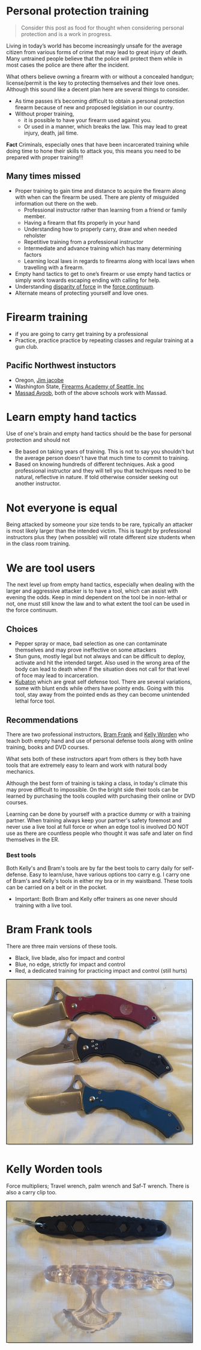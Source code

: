 # Personal protection training

> Consider this post as food for thought when considering personal protection and is a work in progress.

Living in today’s world has become increasingly unsafe for the average citizen from various forms of crime that may lead to great injury of death. Many untrained people believe that the police will protect them while in most cases the police are there after the incident.

What others believe owning a firearm with or without a concealed handgun; license/permit is the key to protecting themselves and their love ones.  Although this sound like a decent plan here are several things to consider.

* As time passes it’s becoming difficult to obtain a personal protection firearm because of new and proposed legislation in our country.
* Without proper training, 
    * it is possible to have your firearm used against you. 
    * Or used in a manner, which breaks the law. This may lead to great injury, death, jail time.

**Fact** Criminals, especially ones that have been incarcerated training while doing time to hone their skills to attack you, this means you need to be prepared with proper training!!!

## Many times missed
* Proper training to gain time and distance to acquire the firearm along with when can the firearm be used. There are plenty of misguided information out there on the web. 
    *  Professional instructor rather than learning from a friend or family member.
    *  Having a firearm that fits properly in your hand
    *  Understanding how to properly carry, draw and when needed reholster
    *  Repetitive training from a professional instructor
    *  Intermediate and advance training which has many determining factors
    *  Learning local laws in regards to firearms along with local laws when travelling with a firearm.
* Empty hand tactics to get to one’s firearm or use empty hand tactics or simply work towards escaping ending with calling for help.
* Understanding [disparity of force](https://armedcitizensnetwork.org/images/stories/Network_2014-09.pdf) in the [force continuum](https://en.wikipedia.org/wiki/Use_of_force_continuum).
* Alternate means of protecting yourself and love ones.

# Firearm training

* if you are going to carry get training by a professional
* Practice, practice practice by repeating classes and regular training at a gun club.

## Pacific Northwest instuctors

* Oregon, [Jim jacobe](https://www.jimjacobe.com/)
* Washington State, [Firearms Academy of Seattle, Inc](https://firearmsacademy.com/)
* [Massad Ayoob](https://massadayoobgroup.com/), both of the above schools work with Massad.


# Learn empty hand tactics

Use of one's brain and empty hand tactics should be the base for personal protection and should not

* Be based on taking years of training. This is not to say you shouldn't but the average person doesn't have that much time to commit to training.
* Based on knowing hundreds of different techniques. Ask a good professional instructor and they will tell you that techniques need to be natural, reflective in nature. If told otherwise consider seeking out another instructor.

# Not everyone is equal

Being attacked by someone your size tends to be rare, typically an attacker is most likely larger than the intended victim.  This is taught by professional instructors plus they (when possible) will rotate different size students when in the class room training.

# We are tool users

The next level up from empty hand tactics, especially when dealing with the larger and aggressive attacker is to have a tool, which can assist with evening the odds. Keep in mind dependent on the tool be in non-lethal or not, one must still know the law and to what extent the tool can be used in the force continuum.

## Choices

* Pepper spray or mace, bad selection as one can contaminate themselves and may prove ineffective on some attackers
* Stun guns, mostly legal but not always and can be difficult to deploy, activate and hit the intended target. Also used in the wrong area of the body can lead to death when if the situation does not call for that level of foce may lead to incarceration.
* [Kubaton](https://en.wikipedia.org/wiki/Kubotan) which are great self defense tool. There are several variations, some with blunt ends while others have pointy ends. Going with this tool, stay away from the pointed ends as they can become unintended lethal force tool.

## Recommendations

There are two professional instructors, [Bram Frank](https://www.cssd-sc.com/bram-frank/) and [Kelly Worden](https://www.wordendefense.com/) who teach both empty hand and use of personal defense tools along with online training, books and DVD courses.

What sets both of these instructors apart from others is they both have tools that are extremely easy to learn and work with natural body mechanics.

Although the best form of training is taking a class, in today's climate this may prove difficult to impossible. On the bright side their tools can be learned by purchasing the tools coupled with purchasing their online or DVD courses. 

Learning can be done by yourself with a practice dummy or with a training partner. When training always keep your partner's safety foremost and never use a live tool at full force or when an edge tool is involved DO NOT use as there are countless people who thought it was safe and later on find themselves in the ER.

### Best tools

Both Kelly's and Bram's tools are by far the best tools to carry daily for self-defense. Easy to learn/use, have various options too carry e.g. I carry one of Bram's and Kelly's tools in either my bra or in my waistband. These tools can be carried on a belt or in the pocket.

* Important: Both Bram and Kelly offer trainers as one never should training with a live tool.


# Bram Frank tools

There are three main versions of these tools.

* Black, live blade, also for impact and control
* Blue, no edge, strictly for impact and control
* Red, a dedicated training for practicing impact and control (still hurts)

![screen1](images/BramStandardTools.png)

# Kelly Worden tools

Force multipliers; Travel wrench, palm wrench and Saf-T wrench. There is also a carry clip too.


![screen1](images/KellyStandardTools.png)

